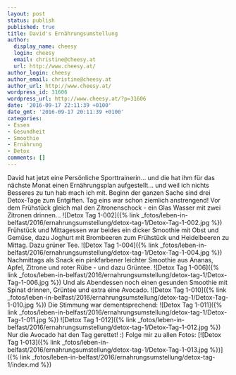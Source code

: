 ```yaml
---
layout: post
status: publish
published: true
title: David's Ernährungsumstellung
author:
  display_name: cheesy
  login: cheesy
  email: christine@cheesy.at
  url: http://www.cheesy.at/
author_login: cheesy
author_email: christine@cheesy.at
author_url: http://www.cheesy.at/
wordpress_id: 31606
wordpress_url: http://www.cheesy.at/?p=31606
date: '2016-09-17 22:11:39 +0100'
date_gmt: '2016-09-17 20:11:39 +0100'
categories:
- Essen
- Gesundheit
- Smoothie
- Ernährung
- Detox
comments: []
---
```

David hat jetzt eine Persönliche Sporttrainerin... und die hat ihm für das nächste Monat einen Ernährungsplan aufgestellt... und weil ich nichts Besseres zu tun hab mach ich mit. Beginn der ganzen Sache sind drei Detox-Tage zum Entgiften. Tag eins war schon ziemlich anstrengend!
Vor dem Frühstück gleich mal den Zitronenschock - ein Glas Wasser mit zwei Zitronen drinnen...
![Detox Tag 1-002]({% link _fotos/leben-in-belfast/2016/ernahrungsumstellung/detox-tag-1/Detox-Tag-1-002.jpg %})
Frühstück und Mittagessen war beides ein dicker Smoothie mit Obst und Gemüse, dazu Joghurt mit Brombeeren zum Frühstück und Heidelbeeren zu Mittag. Dazu grüner Tee.
![Detox Tag 1-004]({% link _fotos/leben-in-belfast/2016/ernahrungsumstellung/detox-tag-1/Detox-Tag-1-004.jpg %})
Nachmittags als Snack ein pinkfarbener leichter Smoothie aus Ananas, Apfel, Zitrone und roter Rübe - und dazu Grüntee.
![Detox Tag 1-006]({% link _fotos/leben-in-belfast/2016/ernahrungsumstellung/detox-tag-1/Detox-Tag-1-006.jpg %})
Und als Abendessen noch einen gesunden Smoothie mit Spinat drinnen, Grüntee und extra eine Avocado.
![Detox Tag 1-010]({% link _fotos/leben-in-belfast/2016/ernahrungsumstellung/detox-tag-1/Detox-Tag-1-010.jpg %})
Die Stimmung war dementsprechend:
![Detox Tag 1-011]({% link _fotos/leben-in-belfast/2016/ernahrungsumstellung/detox-tag-1/Detox-Tag-1-011.jpg %})
![Detox Tag 1-012]({% link _fotos/leben-in-belfast/2016/ernahrungsumstellung/detox-tag-1/Detox-Tag-1-012.jpg %})
Nur die Avocado hat den Tag gerettet! :)
Folge mir zu allen Fotos:
[![Detox Tag 1-013]({% link _fotos/leben-in-belfast/2016/ernahrungsumstellung/detox-tag-1/Detox-Tag-1-013.jpg %})]({% link _fotos/leben-in-belfast/2016/ernahrungsumstellung/detox-tag-1/index.md %})

